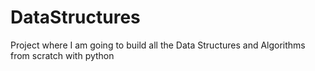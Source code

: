 # DataStructures
Project where I am going to build all the Data Structures and Algorithms from scratch with python
